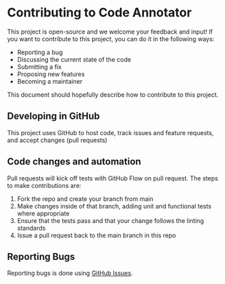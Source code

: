 # Contributing to Code Annotator

This project is open-source and we welcome your feedback and input! If you want to contribute to this project, you can do it in the following ways:

* Reporting a bug
* Discussing the current state of the code
* Submitting a fix
* Proposing new features
* Becoming a maintainer

This document should hopefully describe how to contribute to this project.

## Developing in GitHub

This project uses GitHub to host code, track issues and feature requests, and accept changes (pull requests)

## Code changes and automation

Pull requests will kick off tests with GitHub Flow on pull request. The steps to make contributions are:

1. Fork the repo and create your branch from main
2. Make changes inside of that branch, adding unit and functional tests where appropriate
3. Ensure that the tests pass and that your change follows the linting standards
4. Issue a pull request back to the main branch in this repo

## Reporting Bugs

Reporting bugs is done using [GitHub Issues](https://github.com/deemale/code-annotator/issues/new).
